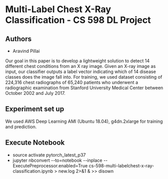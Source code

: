 # Multi-Label Chest X-Ray Classification - CS 598 DL Project

Authors
--------------
- Aravind Pillai


Our goal in this paper is to develop a lightweight solution to detect 14 different chest conditions from an X ray image. Given an X-ray image as input, our classifier outputs a label vector indicating which of 14 disease classes does the image fall into. For training, we used dataset consisting of 224,316 chest radiographs of 65,240 patients who underwent a radiographic examination from Stanford University Medical Center between October 2002 and July 2017.


Experiment set up
-----------------
We used AWS Deep Learning AMI (Ubuntu 18.04), g4dn.2xlarge for training and prediction.

Execute Notebook
-----------------
- source activate pytorch_latest_p37     
- jupyter nbconvert --to=notebook --inplace --ExecutePreprocessor.enabled=True cs-598-multi-labelchest-x-ray-classification.ipynb > new.log 2>&1 & >> disown   



